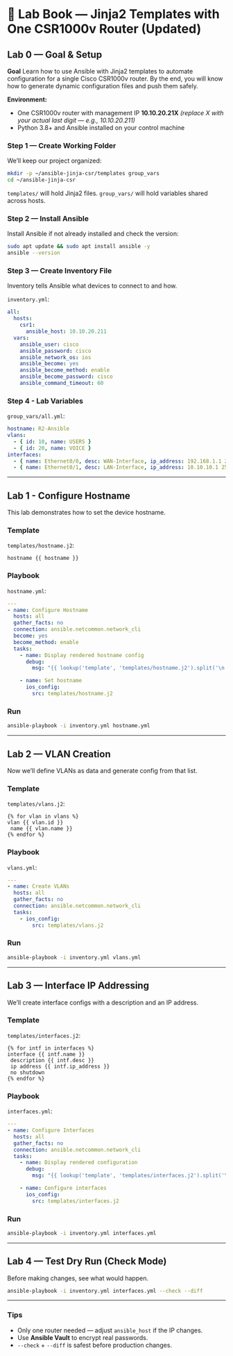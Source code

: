 
# 🧪 Lab Book — Jinja2 Templates with One CSR1000v Router (Updated)

## Lab 0 — Goal & Setup

**Goal**
Learn how to use Ansible with Jinja2 templates to automate configuration for a single Cisco CSR1000v router. By the end, you will know how to generate dynamic configuration files and push them safely.

**Environment:**

* One CSR1000v router with management IP **10.10.20.21X**
  *(replace X with your actual last digit — e.g., 10.10.20.211)*
* Python 3.8+ and Ansible installed on your control machine

### Step 1 — Create Working Folder

We’ll keep our project organized:

```bash
mkdir -p ~/ansible-jinja-csr/templates group_vars
cd ~/ansible-jinja-csr
```

`templates/` will hold Jinja2 files. `group_vars/` will hold variables shared across hosts.

### Step 2 — Install Ansible

Install Ansible if not already installed and check the version:

```bash
sudo apt update && sudo apt install ansible -y
ansible --version
```

### Step 3 — Create Inventory File

Inventory tells Ansible what devices to connect to and how.

`inventory.yml`:

```yaml
all:
  hosts:
    csr1:
      ansible_host: 10.10.20.211
  vars:
    ansible_user: cisco
    ansible_password: cisco
    ansible_network_os: ios
    ansible_become: yes
    ansible_become_method: enable
    ansible_become_password: cisco
    ansible_command_timeout: 60
```

### Step 4 - Lab Variables

`group_vars/all.yml`:

```yaml
hostname: R2-Ansible
vlans:
  - { id: 10, name: USERS }
  - { id: 20, name: VOICE }
interfaces:
  - { name: Ethernet0/0, desc: WAN-Interface, ip_address: 192.168.1.1 255.255.255.0 }
  - { name: Ethernet0/1, desc: LAN-Interface, ip_address: 10.10.10.1 255.255.255.0 }
```

---

## Lab 1 - Configure Hostname

This lab demonstrates how to set the device hostname.

### Template

`templates/hostname.j2`:

```jinja
hostname {{ hostname }}
```

### Playbook

`hostname.yml`:

```yaml
---
- name: Configure Hostname
  hosts: all
  gather_facts: no
  connection: ansible.netcommon.network_cli
  become: yes
  become_method: enable
  tasks:
    - name: Display rendered hostname config
      debug:
        msg: "{{ lookup('template', 'templates/hostname.j2').split('\n') }}"

    - name: Set hostname
      ios_config:
        src: templates/hostname.j2
```

### Run

```bash
ansible-playbook -i inventory.yml hostname.yml
```

---

## Lab 2 — VLAN Creation

Now we’ll define VLANs as data and generate config from that list.

### Template

`templates/vlans.j2`:

```jinja
{% for vlan in vlans %}
vlan {{ vlan.id }}
 name {{ vlan.name }}
{% endfor %}
```

### Playbook

`vlans.yml`:

```yaml
---
- name: Create VLANs
  hosts: all
  gather_facts: no
  connection: ansible.netcommon.network_cli
  tasks:
    - ios_config:
        src: templates/vlans.j2
```

### Run

```bash
ansible-playbook -i inventory.yml vlans.yml
```

---

## Lab 3 — Interface IP Addressing

We’ll create interface configs with a description and an IP address.

### Template

`templates/interfaces.j2`:

```jinja
{% for intf in interfaces %}
interface {{ intf.name }}
 description {{ intf.desc }}
 ip address {{ intf.ip_address }}
 no shutdown
{% endfor %}
```

### Playbook

`interfaces.yml`:

```yaml
---
- name: Configure Interfaces
  hosts: all
  gather_facts: no
  connection: ansible.netcommon.network_cli
  tasks:
    - name: Display rendered configuration
      debug:
        msg: "{{ lookup('template', 'templates/interfaces.j2').split('\n') }}"

    - name: Configure interfaces
      ios_config:
        src: templates/interfaces.j2
```

### Run

```bash
ansible-playbook -i inventory.yml interfaces.yml
```

---

## Lab 4 — Test Dry Run (Check Mode)

Before making changes, see what would happen.

```bash
ansible-playbook -i inventory.yml interfaces.yml --check --diff
```

---

### Tips

* Only one router needed — adjust `ansible_host` if the IP changes.
* Use **Ansible Vault** to encrypt real passwords.
* `--check` + `--diff` is safest before production changes.
